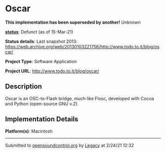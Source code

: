 # Oscar

**This implementation has been superseded by another!**
Unknown

**[status](https://ccrma.stanford.edu/~matt/OSC/implementation-status.html)**: Defunct (as of 15-Mar-21)

**Status details**: 
Last snapshot 2013: https://web.archive.org/web/20130103221756/http://www.todo.to.it/blog/oscar/

**Project Type**: Software Application

**Project URL**: <http://www.todo.to.it/blog/oscar/>

## Description

Oscar is an OSC-to-Flash bridge, much like Flosc, developed with Cocoa and Python (open-source GNU v.2).

## Implementation Details

**Platform(s)**: Macintosh

---
Submitted to [opensoundcontrol.org](https://opensoundcontrol.org) by [Legacy](https://web.archive.org) at 2/24/21 12:32
